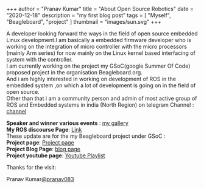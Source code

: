 +++
author = "Pranav Kumar"
title = "About Open Source Robotics"
date = "2020-12-18"
description = "my first blog post"
tags = [
  "Myself", "Beagleboard", "project"
]
thumbnail = "images/sun.svg"
+++

A developer looking forward the ways in the field of  open source embedded Linux development.I am basically a embedded firmware developer who is working on the integration of micro controller with the micro processors (mainly Arm series) for now mainly on the Linux kernel based interfacing of system with the controller.  
I am currently working on the project my GSoC(google Summer Of Code) proposed project in the organisation Beagleboard.org.  
And i am highly interested in working on development of ROS in the embedded system ,on which a lot of development is going on in the field of open source.  
Other than that i am a community person and admin of most active group of ROS and Embedded systems in india (North Region) on telegram Channel : [channel](t.me/rosandrobotics)  

**Speaker and winner various events** : [my gallery](https://drive.google.com/open?id=1sz3ZRtR1paE6cSYKjLuh34Vcm0fjNKM-)  
**My ROS discourse Page**: [Link](https://discourse.ros.org/u/pranav/)  
These update are for the my Beagleboard project under GSoC :  
**Project page**: [Project page](https://github.com/pranav083/pocket_beagle-work/tree/wip)  
**Project Blog Page**: [blog page](https://elinux.org/Beagleboard_gsoc_2019_bi-directional_progress)  
**Project youtube page**: [Youtube Playlist](https://www.youtube.com/channel/UCvs9yPyIP98w-6CKLNw_eEw/)  

Thanks for the visit:  

Pranav Kumar[@pranav083](www.twitter.com/pranav083)  
